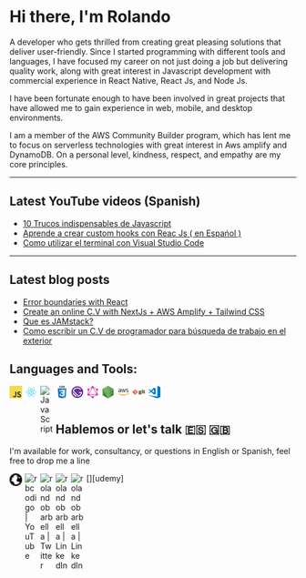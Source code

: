 # Hi there, I'm Rolando 

A developer who gets thrilled from creating great pleasing solutions that deliver user-friendly. Since I started programming with different tools and languages, I have focused my career on not just doing a job but delivering quality work, along with great interest in Javascript development with commercial experience in React Native, React Js, and Node Js.

I have been fortunate enough to have been involved in great projects that have allowed me to gain experience in web, mobile, and desktop environments.

I am a member of the AWS Community Builder program, which has lent me to focus on serverless technologies with great interest in Aws amplify and DynamoDB.
On a personal level, kindness, respect, and empathy are my core principles.


---

## Latest YouTube videos (Spanish)

- [10 Trucos indispensables de Javascript](https://www.youtube.com/watch?v=L0VHJa0Bmi4&t=605s)
- [Aprende a crear custom hooks con Reac Js ( en Espańol )](https://www.youtube.com/watch?v=Xqw4HTk9UZo&t=37s)
- [Como utilizar el terminal con Visual Studio Code](https://www.youtube.com/watch?v=N2kMMfMEXWI&t=44s)

---

## Latest blog posts

- [Error boundaries with React](https://dev.to/rolandobarbella/error-boundaries-with-react-js-51am)
- [Create an online C.V with NextJs + AWS Amplify + Tailwind CSS](https://dev.to/aws-builders/create-an-online-c-v-with-nextjs-aws-amplify-tailwind-css-4dhh)
- [Que es JAMstack?](https://www.rbcodigo.com/posts/jamstack-en-espanol/que-es-jamstack)
- [Como escribir un C.V de programador para búsqueda de trabajo en el exterior](https://www.rbcodigo.com/posts/desarrollo-profesional-para-programadores/como-escribir-un-cv-para-busqueda-de-trabajo-en-el-exterior)

## Languages and Tools:

<img align="left" alt="JavaScript" style="margin-right: 5px" width="22px" src="https://raw.githubusercontent.com/github/explore/80688e429a7d4ef2fca1e82350fe8e3517d3494d/topics/javascript/javascript.png" />
<img align="left" alt="React" width="22px" style="margin-right: 5px" src="https://raw.githubusercontent.com/github/explore/80688e429a7d4ef2fca1e82350fe8e3517d3494d/topics/react/react.png" />
<img align="left" alt="JavaScript" style="margin-right: 5px" width="22px" src="https://camo.githubusercontent.com/40150caecae2d1d4ab72eb1a1ba7675012d431ab4741f2f1fb7cab3b6ab207f8/68747470733a2f2f63646e2e737667706f726e2e636f6d2f6c6f676f732f76657263656c2d69636f6e2e737667" />
<img align="left" alt="CSS3" width="22px" style="margin-right: 5px" src="https://raw.githubusercontent.com/github/explore/80688e429a7d4ef2fca1e82350fe8e3517d3494d/topics/css/css.png" />
<img align="left" alt="Gatsby" width="22px" style="margin-right: 5px" src="https://raw.githubusercontent.com/github/explore/e94815998e4e0713912fed477a1f346ec04c3da2/topics/gatsby/gatsby.png" /><img align="left" alt="GraphQL" width="22px" style="margin-right: 5px" src="https://raw.githubusercontent.com/github/explore/80688e429a7d4ef2fca1e82350fe8e3517d3494d/topics/graphql/graphql.png" />
<img align="left" alt="Node js" width="22px" style="margin-right: 5px" src="https://raw.githubusercontent.com/github/explore/80688e429a7d4ef2fca1e82350fe8e3517d3494d/topics/nodejs/nodejs.png" />
<img align="left" alt="Aws" width="22px" style="margin-right: 5px" src="https://raw.githubusercontent.com/github/explore/80688e429a7d4ef2fca1e82350fe8e3517d3494d/topics/aws/aws.png" />
<img align="left" alt="Git" width="22px" style="margin-right: 5px" src="https://raw.githubusercontent.com/github/explore/80688e429a7d4ef2fca1e82350fe8e3517d3494d/topics/git/git.png" />
<img align="left" alt="Visual Studio Code" width="22px" style="margin-right: 5px" src="https://raw.githubusercontent.com/github/explore/80688e429a7d4ef2fca1e82350fe8e3517d3494d/topics/visual-studio-code/visual-studio-code.png" />

<br />
<br />

## Hablemos or let's talk 🇪🇸 🇬🇧

I'm available for work, consultancy, or questions in English or Spanish, feel free to drop me a line

[<img align="left" alt="rbcodigo.com" width="22px" style="margin-right: 5px"  src="https://raw.githubusercontent.com/iconic/open-iconic/master/svg/globe.svg" />][website]

[<img align="left" alt="rbcodigo | YouTube" width="22px" style="margin-right: 5px" src="https://cdn.jsdelivr.net/npm/simple-icons@v3/icons/youtube.svg" />][youtube]
[<img align="left" alt="rolandobarbella | Twitter" width="22px" style="margin-right: 5px" src="https://cdn.jsdelivr.net/npm/simple-icons@v3/icons/twitter.svg" />][twitter]
[<img align="left" alt="rolandobarbella | LinkedIn" width="22px" style="margin-right: 5px" src="https://cdn.jsdelivr.net/npm/simple-icons@v3/icons/linkedin.svg" />][linkedin]
[<img align="left" alt="rolandobarbella | LinkedIn" width="22px" style="margin-right: 5px" src="https://cdn.jsdelivr.net/npm/simple-icons@v3/icons/udemy.svg" />][udemy]
<br />
<br />

[website]: https://www.rbcodigo.com/
[course]: https://www.udemy.com/user/rolando-barbella/
[twitter]: https://twitter.com/rolandobarbella
[youtube]: https://www.youtube.com/channel/UCPnyGGUQ9sfBC_FpAPxp55Q?
[linkedin]: https://www.linkedin.com/in/rolandobarbella/

